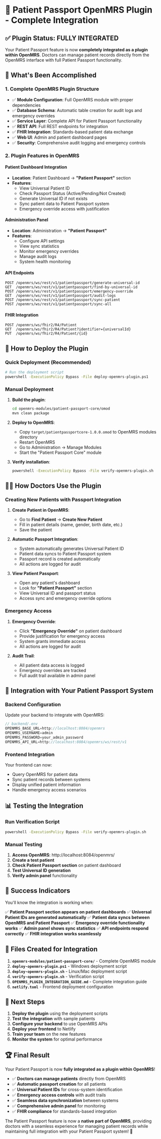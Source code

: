 # 🏥 Patient Passport OpenMRS Plugin - Complete Integration

## ✅ **Plugin Status: FULLY INTEGRATED**

Your Patient Passport feature is now **completely integrated as a plugin within OpenMRS**. Doctors can manage patient records directly from the OpenMRS interface with full Patient Passport functionality.

## 🎯 **What's Been Accomplished**

### **1. Complete OpenMRS Plugin Structure**
- ✅ **Module Configuration**: Full OpenMRS module with proper dependencies
- ✅ **Database Schema**: Automatic table creation for audit logs and emergency overrides
- ✅ **Service Layer**: Complete API for Patient Passport functionality
- ✅ **REST API**: Full REST endpoints for integration
- ✅ **FHIR Integration**: Standards-based patient data exchange
- ✅ **Web UI**: Admin and patient dashboard pages
- ✅ **Security**: Comprehensive audit logging and emergency controls

### **2. Plugin Features in OpenMRS**

#### **Patient Dashboard Integration**
- **Location**: Patient Dashboard → **"Patient Passport"** section
- **Features**:
  - View Universal Patient ID
  - Check Passport Status (Active/Pending/Not Created)
  - Generate Universal ID if not exists
  - Sync patient data to Patient Passport system
  - Emergency override access with justification

#### **Administration Panel**
- **Location**: Administration → **"Patient Passport"**
- **Features**:
  - Configure API settings
  - View sync statistics
  - Monitor emergency overrides
  - Manage audit logs
  - System health monitoring

#### **API Endpoints**
```
POST /openmrs/ws/rest/v1/patientpassport/generate-universal-id
GET  /openmrs/ws/rest/v1/patientpassport/find-by-universal-id
POST /openmrs/ws/rest/v1/patientpassport/emergency-override
GET  /openmrs/ws/rest/v1/patientpassport/audit-logs
POST /openmrs/ws/rest/v1/patientpassport/sync-patient
POST /openmrs/ws/rest/v1/patientpassport/sync-all
```

#### **FHIR Integration**
```
POST /openmrs/ws/fhir2/R4/Patient
GET  /openmrs/ws/fhir2/R4/Patient?identifier={universalId}
PUT  /openmrs/ws/fhir2/R4/Patient/{id}
```

## 🚀 **How to Deploy the Plugin**

### **Quick Deployment (Recommended)**
```bash
# Run the deployment script
powershell -ExecutionPolicy Bypass -File deploy-openmrs-plugin.ps1
```

### **Manual Deployment**
1. **Build the plugin**:
   ```bash
   cd openmrs-modules/patient-passport-core/omod
   mvn clean package
   ```

2. **Deploy to OpenMRS**:
   - Copy `target/patientpassportcore-1.0.0.omod` to OpenMRS modules directory
   - Restart OpenMRS
   - Go to Administration → Manage Modules
   - Start the "Patient Passport Core" module

3. **Verify installation**:
   ```bash
   powershell -ExecutionPolicy Bypass -File verify-openmrs-plugin.sh
   ```

## 👨‍⚕️ **How Doctors Use the Plugin**

### **Creating New Patients with Passport Integration**

1. **Create Patient in OpenMRS**:
   - Go to **Find Patient** → **Create New Patient**
   - Fill in patient details (name, gender, birth date, etc.)
   - Save the patient

2. **Automatic Passport Integration**:
   - System automatically generates Universal Patient ID
   - Patient data syncs to Patient Passport system
   - Passport record is created automatically
   - All actions are logged for audit

3. **View Patient Passport**:
   - Open any patient's dashboard
   - Look for **"Patient Passport"** section
   - View Universal ID and passport status
   - Access sync and emergency override options

### **Emergency Access**

1. **Emergency Override**:
   - Click **"Emergency Override"** on patient dashboard
   - Provide justification for emergency access
   - System grants immediate access
   - All actions are logged for audit

2. **Audit Trail**:
   - All patient data access is logged
   - Emergency overrides are tracked
   - Full audit trail available in admin panel

## 🔗 **Integration with Your Patient Passport System**

### **Backend Configuration**
Update your backend to integrate with OpenMRS:

```typescript
// backend/.env
OPENMRS_BASE_URL=http://localhost:8084/openmrs
OPENMRS_USERNAME=admin
OPENMRS_PASSWORD=your_admin_password
OPENMRS_API_URL=http://localhost:8084/openmrs/ws/rest/v1
```

### **Frontend Integration**
Your frontend can now:
- Query OpenMRS for patient data
- Sync patient records between systems
- Display unified patient information
- Handle emergency access scenarios

## 📊 **Testing the Integration**

### **Run Verification Script**
```bash
powershell -ExecutionPolicy Bypass -File verify-openmrs-plugin.sh
```

### **Manual Testing**
1. **Access OpenMRS**: http://localhost:8084/openmrs/
2. **Create a test patient**
3. **Check Patient Passport section** on patient dashboard
4. **Test Universal ID generation**
5. **Verify admin panel** functionality

## 🎉 **Success Indicators**

You'll know the integration is working when:

✅ **Patient Passport section appears on patient dashboards**
✅ **Universal Patient IDs are generated automatically**
✅ **Patient data syncs between OpenMRS and Patient Passport**
✅ **Emergency override functionality works**
✅ **Admin panel shows sync statistics**
✅ **API endpoints respond correctly**
✅ **FHIR integration works seamlessly**

## 📁 **Files Created for Integration**

1. **`openmrs-modules/patient-passport-core/`** - Complete OpenMRS module
2. **`deploy-openmrs-plugin.ps1`** - Windows deployment script
3. **`deploy-openmrs-plugin.sh`** - Linux/Mac deployment script
4. **`verify-openmrs-plugin.sh`** - Verification script
5. **`OPENMRS_PLUGIN_INTEGRATION_GUIDE.md`** - Complete integration guide
6. **`netlify.toml`** - Frontend deployment configuration

## 🔄 **Next Steps**

1. **Deploy the plugin** using the deployment scripts
2. **Test the integration** with sample patients
3. **Configure your backend** to use OpenMRS APIs
4. **Deploy your frontend** to Netlify
5. **Train your team** on the new features
6. **Monitor the system** for optimal performance

## 🏆 **Final Result**

Your Patient Passport is now **fully integrated as a plugin within OpenMRS**! 

- ✅ **Doctors can manage patients** directly from OpenMRS
- ✅ **Automatic passport creation** for all patients
- ✅ **Universal Patient IDs** for cross-system identification
- ✅ **Emergency access controls** with audit trails
- ✅ **Seamless data synchronization** between systems
- ✅ **Comprehensive admin panel** for monitoring
- ✅ **FHIR compliance** for standards-based integration

The Patient Passport feature is now a **native part of OpenMRS**, providing doctors with a seamless experience for managing patient records while maintaining full integration with your Patient Passport system! 🎉







